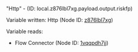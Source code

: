 "Http" - (ID: local.z876lbl7xg.payload.output.riskfp)

Variable written:
Http (Node ID: [z876lbl7xg](../nodes/z876lbl7xg.md))

Variable reads:
* Flow Connector (Node ID: [1vqqpdh7jj](../nodes/1vqqpdh7jj.md))
